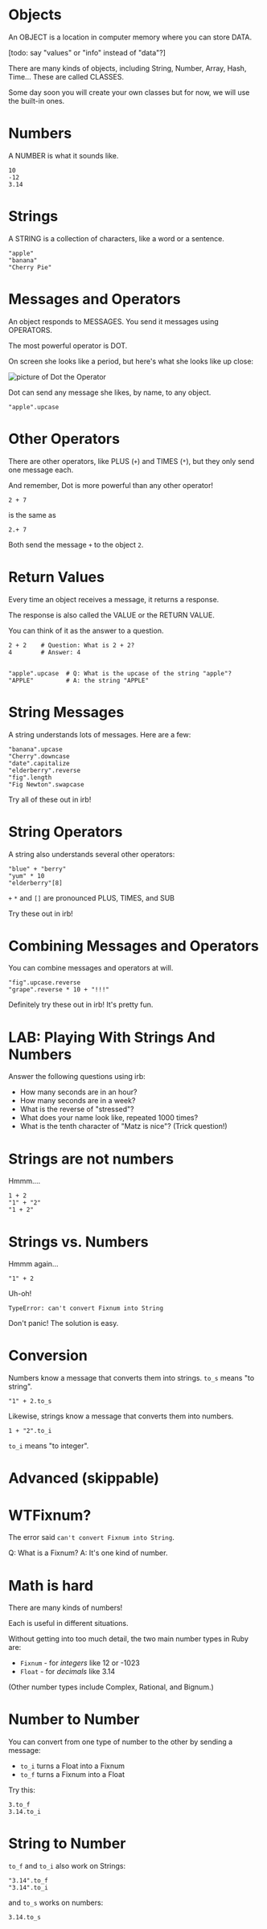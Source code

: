 # Objects

An OBJECT is a location in computer memory where you can store DATA.

[todo: say "values" or "info" instead of "data"?]

There are many kinds of objects, including String, Number, Array, Hash, Time... These are called CLASSES. 

Some day soon you will create your own classes but for now, we will use the built-in ones.

# Numbers

A NUMBER is what it sounds like.

    10
    -12
    3.14

# Strings

A STRING is a collection of characters, like a word or a sentence.

    "apple"
    "banana"
    "Cherry Pie"

# Messages and Operators

An object responds to MESSAGES. You send it messages using OPERATORS.

The most powerful operator is DOT. 

On screen she looks like a period, but here's what she looks like up close:

![picture of Dot the Operator](dot.jpg)

Dot can send any message she likes, by name, to any object.

    "apple".upcase
    
# Other Operators

There are other operators, like PLUS (`+`) and TIMES (`*`), but they only send one message each.

And remember, Dot is more powerful than any other operator!

    2 + 7

is the same as

    2.+ 7

Both send the message `+` to the object `2`.

# Return Values

Every time an object receives a message, it returns a response.

The response is also called the VALUE or the RETURN VALUE.

You can think of it as the answer to a question. 

    2 + 2    # Question: What is 2 + 2?
    4        # Answer: 4


    "apple".upcase  # Q: What is the upcase of the string "apple"?
    "APPLE"         # A: the string "APPLE"

# String Messages

A string understands lots of messages. Here are a few:

    "banana".upcase
    "Cherry".downcase
    "date".capitalize
    "elderberry".reverse
    "fig".length
    "Fig Newton".swapcase

Try all of these out in irb!

# String Operators

A string also understands several other operators:

    "blue" + "berry"
    "yum" * 10
    "elderberry"[8]

`+` `*` and `[]` are pronounced PLUS, TIMES, and SUB

Try these out in irb!

# Combining Messages and Operators

You can combine messages and operators at will.

    "fig".upcase.reverse
    "grape".reverse * 10 + "!!!"

Definitely try these out in irb! It's pretty fun.

# LAB: Playing With Strings And Numbers

Answer the following questions using irb:

* How many seconds are in an hour?
* How many seconds are in a week?
* What is the reverse of "stressed"?
* What does your name look like, repeated 1000 times?
* What is the tenth character of "Matz is nice"? (Trick question!)

# Strings are not numbers

Hmmm....

    1 + 2
    "1" + "2"
    "1 + 2"

# Strings vs. Numbers

Hmmm again...

    "1" + 2

Uh-oh!

    TypeError: can't convert Fixnum into String

Don't panic! The solution is easy.

# Conversion

Numbers know a message that converts them into strings. `to_s` means "to string".

    "1" + 2.to_s
    
Likewise, strings know a message that converts them into numbers.
    
    1 + "2".to_i

`to_i` means "to integer".

# Advanced (skippable)

# WTFixnum?

The error said `can't convert Fixnum into String`. 

Q: What is a Fixnum?
A: It's one kind of number.

# Math is hard

There are many kinds of numbers!

Each is useful in different situations.

Without getting into too much detail, the two main number types in Ruby are:

* `Fixnum` - for *integers* like 12 or -1023
* `Float` - for *decimals* like 3.14

(Other number types include Complex, Rational, and Bignum.)

# Number to Number

You can convert from one type of number to the other by sending a message:

* `to_i` turns a Float into a Fixnum
* `to_f` turns a Fixnum into a Float

Try this:

    3.to_f
    3.14.to_i

# String to Number

`to_f` and `to_i` also work on Strings:

    "3.14".to_f
    "3.14".to_i

and `to_s` works on numbers:

    3.14.to_s




